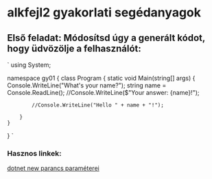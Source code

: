 # alkfejl2 gyakorlati segédanyagok

## Első feladat: Módosítsd úgy a generált kódot, hogy üdvözölje a felhasználót:
`
using System;

namespace gy01
{
    class Program
    {
        static void Main(string[] args)
        {
			Console.WriteLine("What's your name?");
            string name = Console.ReadLine();
			//Console.WriteLine($"Your answer: {name}!");
			
			//Console.WriteLine("Hello " + name + "!");

        }
    }
}
`

### Hasznos linkek:
[dotnet new parancs paraméterei](https://docs.microsoft.com/en-us/dotnet/core/tools/dotnet-new)